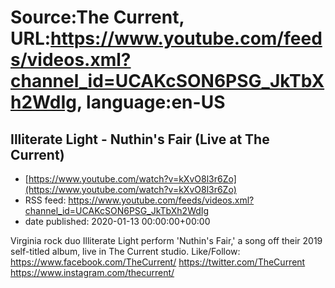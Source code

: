 # Source:The Current, URL:https://www.youtube.com/feeds/videos.xml?channel_id=UCAKcSON6PSG_JkTbXh2WdIg, language:en-US

## Illiterate Light - Nuthin's Fair (Live at The Current)
 - [https://www.youtube.com/watch?v=kXvO8l3r6Zo](https://www.youtube.com/watch?v=kXvO8l3r6Zo)
 - RSS feed: https://www.youtube.com/feeds/videos.xml?channel_id=UCAKcSON6PSG_JkTbXh2WdIg
 - date published: 2020-01-13 00:00:00+00:00

Virginia rock duo Illiterate Light perform 'Nuthin's Fair,' a song off their 2019 self-titled album, live in The Current studio.
Like/Follow:
https://www.facebook.com/TheCurrent/
https://twitter.com/TheCurrent
https://www.instagram.com/thecurrent/

